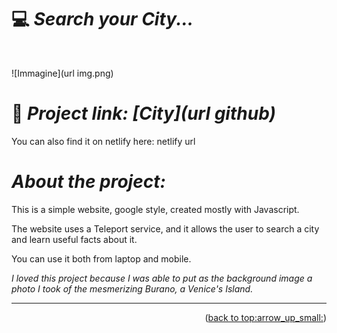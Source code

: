 
# :computer: *Search your City...*

<div id="top"></div>
<br />
<div align="center">
  </a>
  <p align="center">
  </p>
</div>

![Immagine](url img.png)
# :link: *Project link: [City](url github)*

You can also find it on netlify here: netlify url

# *About the project:*
This is a simple website, google style, created mostly with Javascript.

The website uses a Teleport service, and it allows the user to search a city and learn useful facts about it.

You can use it both from laptop and mobile.

*I loved this project because I was able to put as the background image a photo I took of the mesmerizing Burano, a Venice's Island.*
______
<p align="right">(<a href="#top">back to top:arrow_up_small:</a>)</p> 